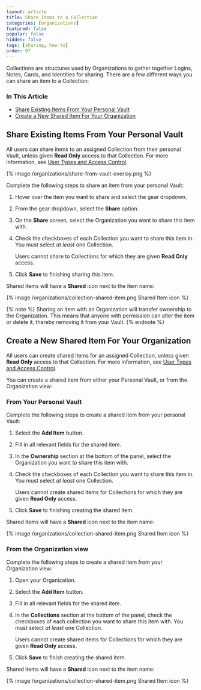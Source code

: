 ```yaml
---
layout: article
title: Share Items to a Collection
categories: [organizations]
featured: false
popular: false
hidden: false
tags: [sharing, how to]
order: 07
---
```


Collections are structures used by Organizations to gather together Logins, Notes, Cards, and Identities for sharing. There are a few different ways you can share an item to a Collection:

### In This Article
- [Share Existing Items From Your Personal Vault](#share-existing-items-from-your-personal-vault)
- [Create a New Shared Item For Your Organization](#create-a-new-shared-item-for-your-organization)

## Share Existing Items From Your Personal Vault

All users can share items to an assigned Collection from their personal Vault, unless given **Read Only** access to that Collection. For more information, see [User Types and Access Control](https://bitwarden.com/help/article/user-types-access-control/).

{% image /organizations/share-from-vault-overlay.png %}

Complete the following steps to share an item from your personal Vault:

1. Hover over the item you want to share and select the gear dropdown.
2. From the gear dropdown, select the **Share** option.
3. On the **Share** screen, select the Organization you want to share this item with.
4. Check the checkboxes of each Collection you want to share this item in. You must select *at least* one Collection.

   Users cannot share to Collections for which they are given **Read Only** access.
5. Click **Save** to finishing sharing this item.

Shared items will have a **Shared** icon next to the item name:

{% image /organizations/collection-shared-item.png Shared Item icon %}

{% note %}
Sharing an item with an Organization will transfer ownership to the Organization. This means that anyone with permission can alter the item or delete it, thereby removing it from your Vault.
{% endnote %}

## Create a New Shared Item For Your Organization

All users can create shared items for an assigned Collection, unless given **Read Only** access to that Collection. For more information, see [User Types and Access Control](https://bitwarden.com/help/article/user-types-access-control/).

You can create a shared item from either your Personal Vault, or from the Organization view:

### From Your Personal Vault

Complete the following steps to create a shared item from your personal Vault:

1. Select the **Add Item** button.
2. Fill in all relevant fields for the shared item.
3. In the **Ownership** section at the bottom of the panel, select the Organization you want to share this item with.
4. Check the checkboxes of each Collection you want to share this item in. You must select *at least* one Collection.

   Users cannot create shared items for Collections for which they are given **Read Only** access.
5. Click **Save** to finishing creating the shared item.

Shared items will have a **Shared** icon next to the item name:

{% image /organizations/collection-shared-item.png Shared Item icon %}

### From the Organization view

Complete the following steps to create a shared item from your Organization view:

1. Open your Organization.
2. Select the **Add Item** button.
3. Fill in all relevant fields for the shared item.
3. In the **Collections** section at the bottom of the panel, check the checkboxes of each collection you want to share this item with. You must select *at least* one Collection.

   Users cannot create shared items for Collections for which they are given **Read Only** access.
4. Click **Save** to finish creating the shared item.

Shared items will have a **Shared** icon next to the item name:

{% image /organizations/collection-shared-item.png Shared Item icon %}
